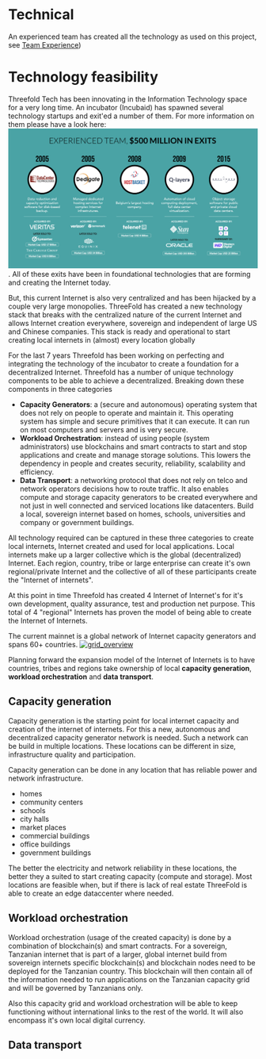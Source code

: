 # Technical

An experienced team has created all the technology as used on this project, see [Team Experience](../../threefold_team/experience.md))

# Technology feasibility

Threefold Tech has been innovating in the Information Technology space for a very long time.  An incubator (Incubaid) has spawned several technology startups and exit'ed a number of them.  For more information on them please have a look here:
![here](img/exits.png). 
All of these exits have been in foundational technologies that are forming and creating the Internet today.

But, this current Internet is also very centralized and has been hijacked by a couple very large monopolies.  ThreeFold has created a new technology stack that breaks with the centralized nature of the current Internet and allows Internet creation everywhere, sovereign and independent of large US and Chinese companies.  This stack is ready and operational to start creating local internets in (almost) every location globally

For the last 7 years Threefold has been working on perfecting and integrating the technology of the incubator to create a foundation for a decentralized Internet. Threefold has a number of unique technology components to be able to achieve a decentralized.  Breaking down these components in three categories 
- **Capacity Generators**: a (secure and autonomous) operating system that does not rely on people to operate and maintain it. This operating system has simple and secure primitives that it can execute.  It can run on most computers and servers and is very secure.
- **Workload Orchestration**: instead of using people (system administrators) use blockchains and smart contracts to start and stop applications and create and manage storage solutions.  This lowers the dependency in people and creates security, reliability, scalability and efficiency.
- **Data Transport**: a networking protocol that does not rely on telco and network operators decisions how to route traffic.  It also enables compute and storage capacity generators to be created everywhere and not just in well connected and serviced locations like datacenters.  Build a local, sovereign internet based on homes, schools, universities and company or government buildings.

All technology required can be captured in these three categories to create local internets, Internet created and used for local applications.  Local internets make up a larger collective which is the global (decentralized) Internet.  Each region, country, tribe or large enterprise can create it's own regional/private Internet and the collective of all of these participants create the "Internet of internets".

At this point in time Threefold has created 4 Internet of Internet's for it's own development, quality assurance, test and production net purpose.  This total of 4 "regional" Internets has proven the model of being able to create the Internet of Internets.

The current mainnet is a global network of Internet capacity generators and spans 60+ countries. 
[![grid_overview](img/grid-statistics.png)](dashboard.grid.tf)

Planning forward the expansion model of the Internet of Internets is to have countries, tribes and regions take ownership of local **capacity generation**, **workload orchestration** and **data transport**.

## Capacity generation
Capacity generation is the starting point for local internet capacity and creation of the internet of internets.  For this a new, autonomous and decentralized capacity generator network is needed.  Such a network can be build in multiple locations.  These locations can be different in size, infrastructure quality and participation.

Capacity generation can be done in any location that has reliable power and network infrastructure.  
- homes
- community centers
- schools
- city halls
- market places 
- commercial buildings
- office buildings
- government buildings

The better the electricity and network reliability in these locations, the better they a suited to start creating capacity (compute and storage).  Most locations are feasible when, but if there is lack of real estate ThreeFold is able to create an edge dataccenter where needed.



## Workload orchestration
Workload orchestration (usage of the created capacity) is done by a combination of blockchain(s) and smart contracts.  For a sovereign, Tanzanian internet that is part of a larger, global internet build from sovereign internets specific blockchain(s) and blockchain nodes need to be deployed for the Tanzanian country.  This blockchain will then contain all of the information needed to run applications on the Tanzanian capacity grid and will be governed by Tanzanians only.

Also this capacity grid and workload orchestration will be able to keep functioning without international links to the rest of the world.  It will also encompass it's own local digital currency.

## Data transport




